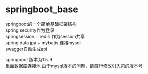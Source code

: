 # springboot_base
springboot的一个简单基础框架结构 <br/>
spring security作为登录<br/>
springsession + redis 作为session共享<br/>
spring data jpa + mybatis 连接mysql<br/>
swagger自动生成api<br/>

springboot 版本为1.5.9<br/>
里面数据库连接池 由于mysql版本的问题，请自行修改引入包的版本号
